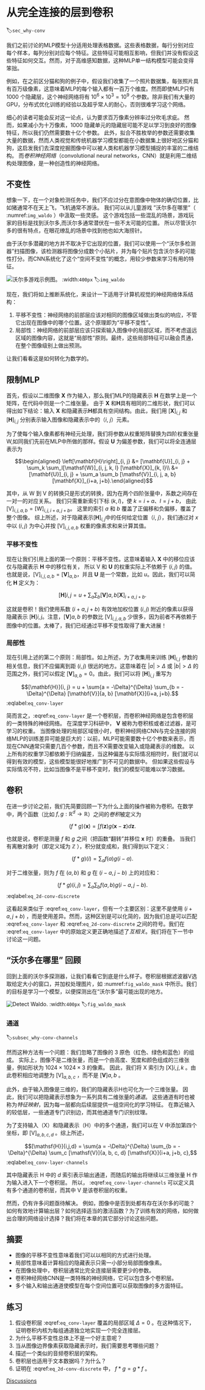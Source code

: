 # 从完全连接的层到卷积
:label:`sec_why-conv`

我们之前讨论的MLP模型十分适用处理表格数据。这些表格数据，每行分别对应每个样本，每列分别对应每个特征。这些特征可能相互影响，但我们并没有假设这些特征如何交互。然而，对于高维感知数据，这种MLP单一结构模型可能会变得笨拙。


例如，在之前区分猫和狗的例子中，假设我们收集了一个照片数据集，每张照片具有百万级像素，这意味着MLP的每个输入都有一百万个维度。然而即使MLP只有 $1000$ 个隐藏层，这个神经网络将有 $10^6 \times 10^3 = 10^9$ 个参数。除非我们有大量的GPU，分布式优化训练的经验以及超乎常人的耐心，否则很难学习这个网络。


细心的读者可能会反对这一论点，认为要求百万像素分辨率过分吹毛求疵。
然而，如果减小为十万像素，$1000$ 隐藏单元的隐藏层可能不足以学习到良好的图像特征，所以我们仍然需要数十亿个参数。
此外，拟合不胜枚举的参数还需要收集大量的数据，然而人类视觉和传统机器学习模型都能在小数据集上很好地区分猫和狗，这启发我们去深度挖掘图像中可以被人类和机器学习模型捕捉的丰富的二维结构。
而*卷积神经网络*（convolutional neural networks，CNN）就是利用二维结构处理图像，是一种创造性的神经网络。


## 不变性

想象一下，在一个对象检测任务中，我们不应过分在意图像中物体的确切位置，比如猪通常不在天上飞，飞机通常不游泳。
我们可以从儿童游戏 ”沃尔多在哪里”（ :numref:`img_waldo` ）中汲取一些灵感。
这个游戏包括一些混乱的场景，游戏玩家的目标是找到沃尔多,而沃尔多通常潜伏在一些不太可能的位置。
所以尽管沃尔多的很有特点，在眼花缭乱的场景中找到他也如大海捞针。

由于沃尔多潜藏的地方并不取决于它出现的位置，我们可以使用一个“沃尔多检测器”扫描图像，该检测器将图像分成数个小贴片，并为每个贴片包含沃尔多的可能性打分。而CNN系统化了这个“空间不变性”的概念，用较少参数来学习有用的特征。


![沃尔多游戏示例图。](../img/where-wally-walker-books.jpg)
:width:`400px`
:label:`img_waldo`


现在，我们将如上推断系统化，来设计一下适用于计算机视觉的神经网络体系结构：

1. 平移不变性：神经网络的前部层应该对相同的图像区域做出类似的响应，不管它出现在图像中的哪个位置。这个原理即为“平移不变性”。
1. 局部性：神经网络的前部层应该只探索输入图像中的局部区域，而不考虑遥远区域的图像内容，这就是“局部性”原则。最终，这些局部特征可以融会贯通，在整个图像级别上做出预测。

让我们看看这是如何转化为数学的。



## 限制MLP

首先，假设以二维图像 $\mathbf{X}$ 作为输入，那么我们MLP的隐藏表示 $\mathbf{H}$ 在数学上是一个矩阵，在代码中则是一个二维张量。
由于 $\mathbf{X}$ 和$\mathbf{H}$具有相同的二维形状，我们可以得出如下结论：输入 $\mathbf{X}$ 和隐藏表示$\mathbf{H}$都具有空间结构。由此，我们用  $[\mathbf{X}]_{i, j}$ 和 $[\mathbf{H}]_{i, j}$ 分别表示输入图像和隐藏表示中的（$i$, $j$）元素。

为了使每个输入像素都有神经元处理，我们将参数从权重矩阵替换为四阶权重张量 $\mathsf{W}$,如同我们先前在MLP中所做的那样。假设 $\mathbf{U}$ 为偏差参数，我们可以将全连通层表示为

$$\begin{aligned} \left[\mathbf{H}\right]_{i, j} &= [\mathbf{U}]_{i, j} + \sum_k \sum_l[\mathsf{W}]_{i, j, k, l}  [\mathbf{X}]_{k, l}\\ &=  [\mathbf{U}]_{i, j} +
\sum_a \sum_b [\mathsf{V}]_{i, j, a, b}  [\mathbf{X}]_{i+a, j+b}.\end{aligned}$$

其中，从 $\mathsf{W}$ 到 $\mathsf{V}$ 的转换只是形式的转换，因为在两个四阶张量中，系数之间存在一对一的对应关系。
我们只需重新索引下标 $(k, l)$，使 $k = i+a$、$l = j+b$， 由此  $[\mathsf{V}]_{i, j, a, b} = [\mathsf{W}]_{i, j, i+a, j+b}$。
这里的索引 $a$ 和 $b$ 覆盖了正偏移和负偏移，覆盖了整个图像。
综上所述，对于隐藏表示$[\mathbf{H}]_{i, j}$中的任何给定位置（$i$, $j$），我们通过对 $x$ 中以 $(i, j)$ 为中心并按 $[\mathsf{V}]_{i, j, a, b}$ 权重的像素求和来计算其值。


### 平移不变性

现在让我们引用上面的第一个原则：平移不变性。这意味着输入 $\mathbf{X}$ 中的移位应该仅与隐藏表示 $\mathbf{H}$ 中的移位有关， 所以 $\mathsf{V}$ 和 $\mathbf{U}$ 的权重实际上不依赖于 $(i, j)$ 的值。也就是说，$[\mathsf{V}]_{i, j, a, b} = [\mathbf{V}]_{a, b}$，并且 $\mathbf{U}$ 是一个常数，比如 $u$。因此，我们可以简化 $\mathbf{H}$ 定义为：


$$[\mathbf{H}]{i, j} = u + \sum_a\sum_b [\mathbf{V}]{a, b} [\mathbf{X}]_{i+a, j+b}.$$


这就是卷积！我们使用系数 $(i+a, j+b)$ 有效地加权位置 $(i, j)$ 附近的像素以获得隐藏表示 $[\mathbf{H}]{i, j}$。注意，$[\mathbf{V}]{a, b}$ 的参数比 $[\mathsf{V}]_{i, j, a, b}$ 少很多，因为前者不再依赖于图像中的位置。太棒了，我们已经通过平移不变性取得了重大进展！


### 局部性

现在引用上述的第二个原则：局部性。如上所述，为了收集用来训练 $[\mathbf{H}]_{i, j}$ 参数的相关信息，我们不应偏离到距 $(i, j)$ 很远的地方。这意味着在 $|a|> \Delta$ 或 $|b| > \Delta$ 的范围之外，我们可以假定 $[\mathbf{V}]_{a, b} = 0$。由此，我们可以将 $[\mathbf{H}]_{i, j}$ 重写为

$$[\mathbf{H}]{i, j} = u + \sum{a = -\Delta}^{\Delta} \sum_{b = -\Delta}^{\Delta} [\mathbf{V}]{a, b} [\mathbf{X}]{i+a, j+b}.$$ :eqlabel:`eq_conv-layer`

简而言之，:eqref:`eq_conv-layer` 是一个卷积层，而卷积神经网络是包含卷积层的一类特殊的神经网络。
在深度学习科研中， $\mathbf{V}$ 被称为卷积核或者过滤器，是可学习的权重。
当图像处理的局部区域很小时，卷积神经网络CNN与完全连接的网络MLP的训练差异可能是巨大的：以前，MLP可能需要数十亿个参数来表示，而现在CNN通常只需要几百个参数，而且不X需要改变输入或隐藏表示的维数。
以上所有的权重学习都依赖于归纳偏差，当这种偏差与实际情况相符时，我们就可以得到有效的模型，这些模型能很好地推广到不可见的数据中。
但如果这些假设与实际情况不符，比如当图像不是平移不变时，我们的模型可能难以学习数据。



## 卷积

在进一步讨论之前，我们先简要回顾一下为什么上面的操作被称为卷积。在数学中，两个函数（比如 $f, g: \mathbb{R}^d \to \mathbb{R}$）之间的*卷积*被定义为

$$(f * g)(\mathbf{x}) = \int f(\mathbf{z}) g(\mathbf{x}-\mathbf{z}) d\mathbf{z}.$$

也就是说，卷积是测量 $f$ 和 $g$ 之间（把函数“翻转”并移位 $\mathbf{x}$ 时）的重叠。
当我们有离散对象时（即定义域为 $\mathbb{Z}$ ），积分就变成和，我们得到以下定义：

$$(f * g)(i) = \sum_a f(a) g(i-a).$$

对于二维张量，则为 $f$ 在 $(a, b)$ 和 $g$ 在 $(i-a, j-b)$ 上的对应和：

$$(f * g)(i, j) = \sum_a\sum_b f(a, b) g(i-a, j-b).$$
:eqlabel:`eq_2d-conv-discrete`

这看起来类似于 :eqref:`eq_conv-layer`，但有一个主要区别：这里不是使用 $(i+a, j+b)$ ，而是使用差异。然而，这种区别是可以化简的，因为我们总是可以匹配  :eqref:`eq_conv-layer` 和 :eqref:`eq_2d-conv-discrete` 之间的符号。我们在 :eqref:`eq_conv-layer` 中的原始定义更正确地描述了*互相关*。我们将在下一节中讨论这一问题。


## “沃尔多在哪里” 回顾

回到上面的沃尔多探测器，让我们看看它到底是什么样子。卷积层根据滤波器$\mathsf{V}$选取给定大小的窗口，并加权处理图片，如 :numref:`fig_waldo_mask` 中所示。我们的目标是学习一个模型，以便探测出在“沃尔多”最可能出现的地方。

![Detect Waldo.](../img/waldo-mask.jpg)
:width:`400px`
:label:`fig_waldo_mask`


### 通道
:label:`subsec_why-conv-channels`

然而这种方法有一个问题：我们忽略了图像的 3 原色（红色、绿色和蓝色）的组成。
实际上，图像不是二维张量，而是一个由高度、宽度和颜色组成的三维张量，例如形状为 $1024 \times 1024 \times 3$ 的像素。
因此，我们将 $\mathsf{X}$ 索引为 $[\mathsf{X}]{i, j, k}$ 。由此卷积相应地调整为 $[\mathsf{V}]_{a,b,c}$ ，而不是 $[\mathbf{V}]{a,b}$ 。

此外，由于输入图像是三维的，我们的隐藏表示$\mathsf{H}$也可化为一个三维张量。
因此，我们可以把隐藏表示想象为一系列具有二维张量的*通道*。
这些通道有时也被称为*特征映射*，因为每一层都向后续层提供一组空间化的学习特征。
在靠近输入的较低层，一些通道专门识别边，而其他通道专门识别纹理。

为了支持输入（$\mathsf{X}$）和隐藏表示（$\mathsf{H}$）中的多个通道，我们可以在 $\mathsf{V}$ 中添加第四个坐标，即 $[\mathsf{V}]_{a, b, c, d}$ 。综上所述，

$$[\mathsf{H}]{i,j,d} = \sum{a = -\Delta}^{\Delta} \sum_{b = -\Delta}^{\Delta} \sum_c [\mathsf{V}]{a, b, c, d} [\mathsf{X}]{i+a, j+b, c},$$ 
:eqlabel:`eq_conv-layer-channels`

其中隐藏表示 $\mathsf{H}$ 中的 $d$ 索引表示输出通道，而随后的输出将继续以三维张量 $\mathsf{H}$ 作为输入进入下一个卷积层。
所以， :eqref:`eq_conv-layer-channels` 可以定义具有多个通道的卷积层，而其中 $\mathsf{V}$ 是该卷积层的权重。

然而，仍有许多问题亟待解决。
例如，图像中是否到处都有存在沃尔多的可能？如何有效地计算输出层？如何选择适当的激活函数？为了训练有效的网络，如何做出合理的网络设计选择？我们将在本章的其它部分讨论这些问题。



## 摘要

- 图像的平移不变性意味着我们可以以相同的方式进行处理。
- 局部性意味着计算相应的隐藏表示只需一小部分局部图像像素。
- 在图像处理中，卷积层通常比完全连接层需要更少的参数。
- 卷积神经网络CNN是一类特殊的神经网络，它可以包含多个卷积层。
- 多个输入和输出通道使模型在每个空间位置可以获取图像的多方面特征。



## 练习

1. 假设卷积层 :eqref:`eq_conv-layer` 覆盖的局部区域  $\Delta = 0$  。在这种情况下，证明卷积内核为每组通道独立地实现一个完全连接层。
1. 为什么平移不变性总体上不是一个好主意呢？
1. 当从图像边界像素获取隐藏表示时，我们需要思考哪些问题？
1. 描述一个类似的音频卷积层的架构。
1. 卷积层也适用于文本数据吗？为什么？
1. 证明在 :eqref:`eq_2d-conv-discrete` 中，  $f * g = g * f$  。

[Discussions](https://discuss.d2l.ai/t/64)
